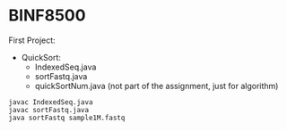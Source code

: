 # BINF8500

First Project:
  - QuickSort:
    - IndexedSeq.java
    - sortFastq.java
    - quickSortNum.java (not part of the assignment, just for algorithm)
 ```
 javac IndexedSeq.java
 javac sortFastq.java
 java sortFastq sample1M.fastq
 ```
